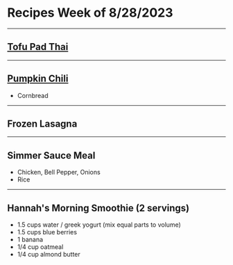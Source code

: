 # Recipes Week of 8/28/2023

---

## [Tofu Pad Thai](./padthai.md)

---

## [Pumpkin Chili](./pumpkinChili.md)
- Cornbread

---

## Frozen Lasagna

---

## Simmer Sauce Meal
- Chicken, Bell Pepper, Onions
- Rice

---

## Hannah's Morning Smoothie (2 servings)

- 1.5 cups water / greek yogurt (mix equal parts to volume)
- 1.5 cups blue berries
- 1 banana
- 1/4 cup oatmeal
- 1/4 cup almond butter